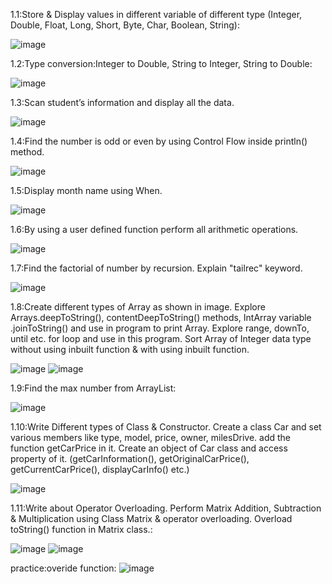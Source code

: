 1.1:Store & Display values in different variable of different type (Integer, Double, Float, Long, Short, Byte, Char, Boolean, String):

![image](https://github.com/PALAKARDESHNA/MAD_Practical-1_21012021006/assets/98075245/1882b865-5d63-474d-95a3-e44d04b464c4)

1.2:Type conversion:Integer to Double, String to Integer, String to Double:

![image](https://github.com/PALAKARDESHNA/MAD_Practical-1_21012021006/assets/98075245/afa7bf08-27a8-4965-b5cb-9f4d193c1f76)

1.3:Scan student’s information and display all the data.

![image](https://github.com/PALAKARDESHNA/MAD_Practical-1_21012021006/assets/98075245/bb646351-0bcc-4600-9380-116fc4859259)

1.4:Find the number is odd or even by using Control Flow inside println() method.

![image](https://github.com/PALAKARDESHNA/MAD_Practical-1_21012021006/assets/98075245/8dd6cadb-fe81-417a-8952-27cc45997534)

1.5:Display month name using When.

![image](https://github.com/PALAKARDESHNA/MAD_Practical-1_21012021006/assets/98075245/f2ecd639-0498-48dd-9703-b9253f8a1580)

1.6:By using a user defined function perform all arithmetic operations.

![image](https://github.com/PALAKARDESHNA/MAD_Practical-1_21012021006/assets/98075245/b4594038-dd47-4691-b96e-35de6ec69949)

1.7:Find the factorial of number by recursion. Explain "tailrec" keyword.

![image](https://github.com/PALAKARDESHNA/MAD_Practical-1_21012021006/assets/98075245/be938b49-1c62-4f5d-a3fe-dfb15b525a21)

1.8:Create different types of Array as shown in image. Explore Arrays.deepToString(), 
contentDeepToString() methods, IntArray variable .joinToString() and use in program 
to print Array. Explore range, downTo, until etc. for loop and use in this program. Sort 
Array of Integer data type without using inbuilt function & with using inbuilt function.

![image](https://github.com/PALAKARDESHNA/MAD_Practical-1_21012021006/assets/98075245/0837e64a-363c-4fba-b795-f1ab87add1c4)
![image](https://github.com/PALAKARDESHNA/MAD_Practical-1_21012021006/assets/98075245/2a5077c1-4718-45b6-950c-a2f99a0bb198)

1.9:Find the max number from ArrayList:

![image](https://github.com/PALAKARDESHNA/MAD_Practical-1_21012021006/assets/98075245/a16dcc70-ba70-46a5-985a-eb0ddbf31dde)


1.10:Write Different types of Class & Constructor. Create a class Car and set various members like type, model, price, owner, milesDrive. add the function getCarPrice in it. Create an object of Car class and access property of it. (getCarInformation(), getOriginalCarPrice(), getCurrentCarPrice(), displayCarInfo() etc.)

![image](https://github.com/PALAKARDESHNA/MAD_Practical-1_21012021006/assets/98075245/e2646a26-e021-446e-af15-32b26b8b7256)

1.11:Write about Operator Overloading. Perform Matrix Addition, Subtraction & 
Multiplication using Class Matrix & operator overloading. Overload toString() function 
in Matrix class.:

![image](https://github.com/PALAKARDESHNA/MAD_Practical-1_21012021006/assets/98075245/93463415-b0ef-44f4-8481-6a62e5c44df6)
![image](https://github.com/PALAKARDESHNA/MAD_Practical-1_21012021006/assets/98075245/2b0be367-4361-4518-a3ce-1e21e17592ee)

practice:overide function:
![image](https://github.com/PALAKARDESHNA/MAD_Practical-1_21012021006/assets/98075245/dd33daca-7a91-453c-9454-20d4fd505cf6)



